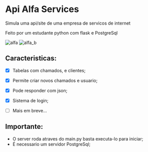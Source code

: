# Api Alfa Services
Simula uma api/site de uma empresa de servicos de internet<p>
Feito por um estudante python com flask e PostgreSql

![alfa](https://user-images.githubusercontent.com/12895974/201787018-4c8d1e8b-b586-4200-8a81-5e75334c27ba.png)
![alfa_b](https://user-images.githubusercontent.com/12895974/201787026-df0a4e7c-8eed-456b-951e-0eb38aabba74.png)

## Caracteristicas:

- [x] Tabelas com chamados, e clientes;
- [x] Permite criar novos chamados e usuario;
- [x] Pode responder com json;
- [x] Sistema de login;
- [ ] Mais em breve...


## Importante:
- O server roda atraves do main.py basta executa-lo para iniciar;
- É necessario um servidor PostgreSql;
</p>
